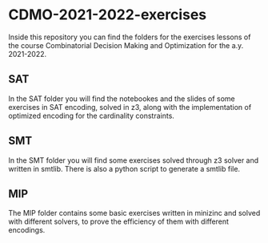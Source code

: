 # CDMO-2021-2022-exercises

Inside this repository you can find the folders for the exercises lessons of the course Combinatorial Decision Making and Optimization for the a.y. 2021-2022. 

## SAT 

In the SAT folder you will find the notebookes and the slides of some exercises in SAT encoding, solved in z3, along with the implementation of optimized encoding for the cardinality constraints. 

## SMT 

In the SMT folder you will find some exercises solved through z3 solver and written in smtlib. There is also a python script to generate a smtlib file. 

## MIP 

The MIP folder contains some basic exercises written in minizinc and solved with different solvers, to prove the efficiency of them with different encodings. 

